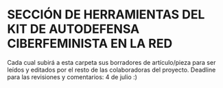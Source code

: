 # SECCIÓN DE HERRAMIENTAS DEL KIT DE AUTODEFENSA CIBERFEMINISTA EN LA RED
Cada cual subirá a esta carpeta sus borradores de artículo/pieza para ser leídos y editados por el resto de las colaboradoras del proyecto.
Deadline para las revisiones y comentarios: 4 de julio :)
